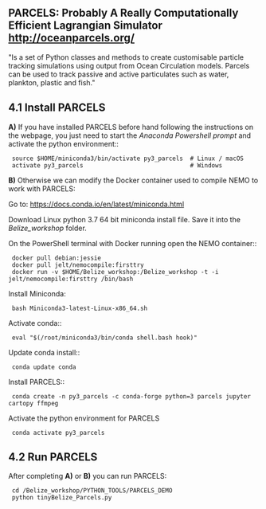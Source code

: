 ## PARCELS: Probably A Really Computationally Efficient Lagrangian Simulator <http://oceanparcels.org/>
"Is a set of Python classes and methods to create customisable particle tracking simulations using output from Ocean Circulation models. Parcels can be used to track passive and active particulates such as water, plankton, plastic and fish." 


## 4.1 Install PARCELS

**A)** If you have installed PARCELS before hand following the instructions on the webpage, you just need to start the *Anaconda Powershell prompt* and activate the python environment::
     
     source $HOME/miniconda3/bin/activate py3_parcels  # Linux / macOS
     activate py3_parcels                              # Windows


**B)** Otherwise we can modify the Docker container used to compile NEMO to work with PARCELS:
 
Go to: <https://docs.conda.io/en/latest/miniconda.html>

Download Linux python 3.7 64 bit miniconda install file. Save it into the *Belize_workshop* folder.

On the PowerShell terminal with Docker running open the NEMO container::


     docker pull debian:jessie
     docker pull jelt/nemocompile:firsttry
     docker run -v $HOME/Belize_workshop:/Belize_workshop -t -i jelt/nemocompile:firsttry /bin/bash

Install Miniconda:

     bash Miniconda3-latest-Linux-x86_64.sh

Activate conda::

     eval "$(/root/miniconda3/bin/conda shell.bash hook)"

Update conda install::

     conda update conda

Install PARCELS::

     conda create -n py3_parcels -c conda-forge python=3 parcels jupyter cartopy ffmpeg

Activate the python environment for PARCELS

     conda activate py3_parcels

## 4.2 Run PARCELS
After completing **A)** or **B)** you can run PARCELS:

     cd /Belize_workshop/PYTHON_TOOLS/PARCELS_DEMO
     python tinyBelize_Parcels.py

